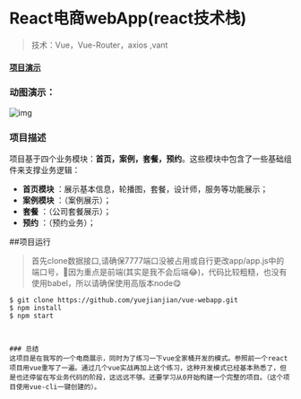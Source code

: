 # React电商webApp(react技术栈)

> 技术：Vue，Vue-Router，axios ,vant

#### [项目演示](http://w.youshihui.com.cn/vuebuild/#/)

### 动图演示：

![img](https://github.com/yuejianjian/react-webpp/blob/master/1111.gif)
### 项目描述
项目基于四个业务模块：**首页，案例，套餐，预约**。这些模块中包含了一些基础组件来支撑业务逻辑：
- **首页模块** ：展示基本信息，轮播图，套餐，设计师，服务等功能展示；
- **案例模块** ：（案例展示）；
- **套餐** ：（公司套餐展示）；
- **预约** ：（预约业务）；

##项目运行
>首先clone数据接口,请确保7777端口没被占用或自行更改app/app.js中的端口号，🙈因为重点是前端(其实是我不会后端😂)，代码比较粗糙，也没有使用babel，所以请确保使用高版本node😋

```
$ git clone https://github.com/yuejianjian/vue-webapp.git
$ npm install
$ npm start



### 总结
这项目是在我写的一个电商展示，同时为了练习一下vue全家桶开发的模式。参照前一个react项目用vue重写了一遍。通过几个vue实战再加上这个练习，这种开发模式已经基本熟悉了，但是也还停留在写业务代码的阶段，这远远不够。还要学习从0开始构建一个完整的项目。（这个项目使用vue-cli一键创建的）。

